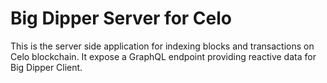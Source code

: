 # Big Dipper Server for Celo

This is the server side application for indexing blocks and transactions on Celo blockchain. It expose a GraphQL endpoint providing reactive data for Big Dipper Client.